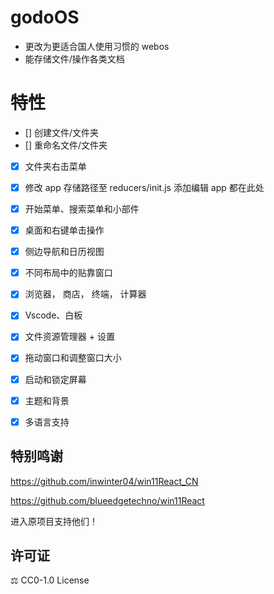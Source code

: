 # godoOS
- 更改为更适合国人使用习惯的 webos
- 能存储文件/操作各类文档


# 特性
- [] 创建文件/文件夹
- [] 重命名文件/文件夹
- [x] 文件夹右击菜单
- [x] 修改 app 存储路径至 reducers/init.js 添加编辑 app 都在此处
- [x] 开始菜单、搜索菜单和小部件
- [x] 桌面和右键单击操作
- [x] 侧边导航和日历视图
- [x] 不同布局中的贴靠窗口
- [x] 浏览器， 商店， 终端， 计算器
- [x] Vscode、白板
- [x] 文件资源管理器 + 设置
- [x] 拖动窗口和调整窗口大小
- [x] 启动和锁定屏幕
- [x] 主题和背景
- [x] 多语言支持



## 特别鸣谢

https://github.com/inwinter04/win11React_CN

https://github.com/blueedgetechno/win11React

进入原项目支持他们！


## 许可证

⚖️ CC0-1.0 License